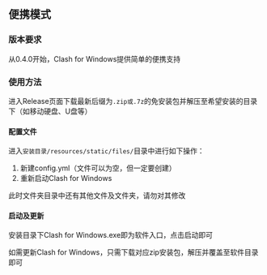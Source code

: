 ## 便携模式

### 版本要求
从0.4.0开始，Clash for Windows提供简单的便携支持

### 使用方法
进入Release页面下载最新后缀为``.zip或.7z``的免安装包并解压至希望安装的目录下（如移动硬盘、U盘等）

#### 配置文件
进入``安装目录/resources/static/files/``目录中进行如下操作：

1. 新建config.yml（文件可以为空，但一定要创建）
2. 重新启动Clash for Windows

此时文件夹目录中还有其他文件及文件夹，请勿对其修改

#### 启动及更新
安装目录下Clash for Windows.exe即为软件入口，点击启动即可

如需更新Clash for Windows，只需下载对应zip安装包，解压并覆盖至软件目录即可
